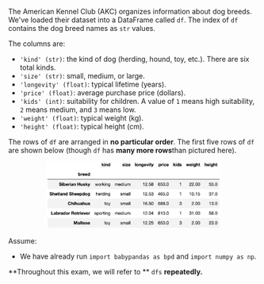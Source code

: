 The American Kennel Club (AKC) organizes information about dog
breeds. We've loaded their dataset into a DataFrame called `df`. The index of
`df` contains the dog breed names as `str` values.

The columns are:
    
  - `'kind' (str)`: the kind of dog (herding, hound, toy, etc.). There
    are six total kinds.
  - `'size' (str)`: small, medium, or large.
  - `'longevity' (float)`: typical lifetime (years).
  - `'price' (float)`: average purchase price (dollars).
  - `'kids' (int)`: suitability for children. A value of `1` means
  high suitability, `2` means medium, and `3` means low.
  - `'weight' (float)`: typical weight (kg).
  - `'height' (float)`: typical height (cm).

The rows of `df` are arranged in **no particular
 order**. The first five rows of `df` are shown below (though
`df` has **many more rows**than pictured here).

<center><img src='../../assets/images/su22-final/df.png' width=70%></center>

Assume:
  - We have already run `import babypandas as bpd` and
  `import numpy as np`.
  
**Throughout this exam, we will refer to ** `dfs` **repeatedly.**
